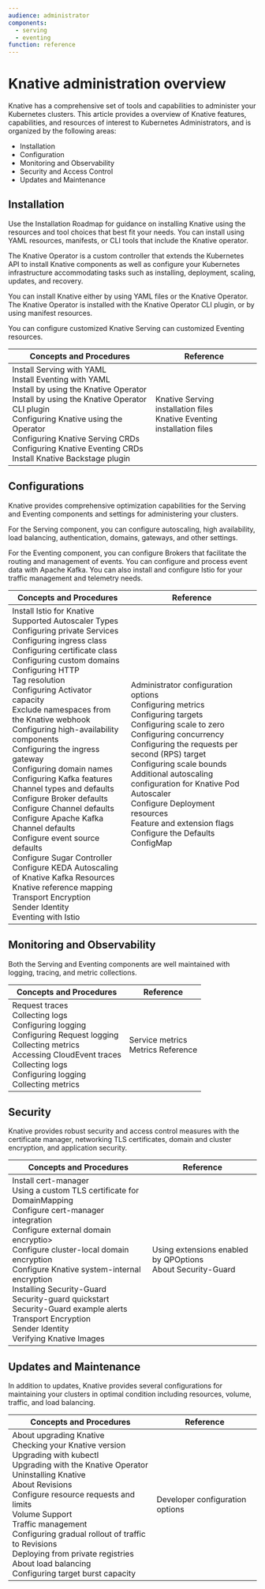 ```yaml
---
audience: administrator
components:
  - serving
  - eventing
function: reference
---
```

# Knative administration overview

Knative has a comprehensive set of tools and capabilities to administer your Kubernetes clusters. This article provides a overview of Knative features, capabilities, and resources of interest to Kubernetes Administrators, and is organized by the following areas:

- Installation
- Configuration
- Monitoring and Observability
- Security and Access Control
- Updates and Maintenance

## Installation

Use the Installation Roadmap for guidance on installing Knative using the resources and tool choices that best fit your needs. You can install using YAML resources, manifests, or CLI tools that include the Knative operator.

The Knative Operator is a custom controller that extends the Kubernetes API to install Knative components as well as configure your Kubernetes infrastructure accommodating tasks such as installing, deployment, scaling, updates, and recovery.

You can install Knative either by using YAML files or the Knative Operator. The Knative Operator is installed with the Knative Operator CLI plugin, or by using manifest resources.

You can configure customized Knative Serving can customized Eventing resources.

| Concepts and Procedures | Reference |
| --- | --- |
| Install Serving with YAML<br>Install Eventing with YAML<br>Install by using the Knative Operator<br>Install by using the Knative Operator CLI plugin<br>Configuring Knative using the Operator<br>Configuring Knative Serving CRDs<br>Configuring Knative Eventing CRDs<br>Install Knative Backstage plugin<br> | Knative Serving installation files<br>Knative Eventing installation files |

## Configurations

Knative provides comprehensive optimization capabilities for the Serving and Eventing components and settings for administering your clusters.

For the Serving component, you can configure autoscaling, high availability, load balancing, authentication, domains, gateways, and other settings.

For the Eventing component, you can configure Brokers that facilitate the routing and management of events. You can configure and process event data with Apache Kafka. You can also install and configure Istio for your traffic management and telemetry needs.

| Concepts and Procedures | Reference |
| --- | --- |
| Install Istio for Knative<br>Supported Autoscaler Types<br>Configuring private Services<br>Configuring ingress class<br>Configuring certificate class<br>Configuring custom domains<br>Configuring HTTP<br>Tag resolution<br>Configuring Activator capacity<br>Exclude namespaces from the Knative webhook<br>Configuring high-availability components<br>Configuring the ingress gateway<br>Configuring domain names<br>Configuring Kafka features<br>Channel types and defaults<br>Configure Broker defaults<br>Configure Channel defaults<br>Configure Apache Kafka Channel defaults<br>Configure event source defaults<br>Configure Sugar Controller<br>Configure KEDA Autoscaling of Knative Kafka Resources<br>Knative reference mapping<br>Transport Encryption<br>Sender Identity<br>Eventing with Istio| Administrator configuration options<br>Configuring metrics<br>Configuring targets<br>Configuring scale to zero<br>Configuring concurrency<br>Configuring the requests per second (RPS) target<br>Configuring scale bounds<br>Additional autoscaling configuration for Knative Pod Autoscaler<br>Configure Deployment resources<br>Feature and extension flags<br>Configure the Defaults ConfigMap |

## Monitoring and Observability

Both the Serving and Eventing components are well maintained with logging, tracing, and metric collections.

| Concepts and Procedures | Reference |
| --- | --- |
| Request traces<br>Collecting logs<br>Configuring logging<br>Configuring Request logging<br>Collecting metrics<br>Accessing CloudEvent traces<br>Collecting logs<br>Configuring logging<br>Collecting metrics | Service metrics<br>Metrics Reference |

## Security

Knative provides robust security and access control measures with the certificate manager, networking TLS certificates, domain and cluster encryption, and application security.

| Concepts and Procedures | Reference |
| --- | --- |
| Install cert-manager <br>Using a custom TLS certificate for DomainMapping<br>Configure cert-manager integration<br>Configure external domain encryptio><br>Configure cluster-local domain encryption<br>Configure Knative system-internal encryption<br>Installing Security-Guard<br>Security-guard quickstart<br>Security-Guard example alerts<br>Transport Encryption<br>Sender Identity<br>Verifying Knative Images | Using extensions enabled by QPOptions<br>About Security-Guard<br> |

## Updates and Maintenance

In addition to updates, Knative provides several configurations for maintaining your clusters in optimal condition including resources, volume, traffic, and load balancing.

| Concepts and Procedures | Reference |
| --- | --- |
| About upgrading Knative<br>Checking your Knative version<br>Upgrading with kubectl<br>Upgrading with the Knative Operator<br>Uninstalling Knative<br>About Revisions<br>Configure resource requests and limits<br>Volume Support<br>Traffic management<br>Configuring gradual rollout of traffic to Revisions<br>Deploying from private registries<br>About load balancing<br>Configuring target burst capacity | Developer configuration options |
